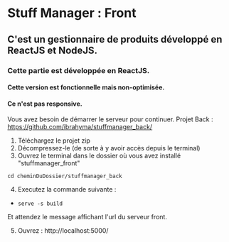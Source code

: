 # Stuff Manager : Front

## C'est un gestionnaire de produits développé en ReactJS et NodeJS.

### Cette partie est développée en ReactJS.

#### Cette version est fonctionnelle mais non-optimisée.
#### Ce n'est pas responsive.

Vous avez besoin de démarrer le serveur pour continuer.
Projet Back : https://github.com/ibrahyma/stuffmanager_back/

1) Téléchargez le projet zip
2) Décompressez-le (de sorte à y avoir accès depuis le terminal)
3) Ouvrez le terminal dans le dossier où vous avez installé "stuffmanager_front"

`cd cheminDuDossier/stuffmanager_back`

4) Executez la commande suivante :
- `serve -s build`

Et attendez le message affichant l'url du serveur front.

5) Ouvrez : http://localhost:5000/
